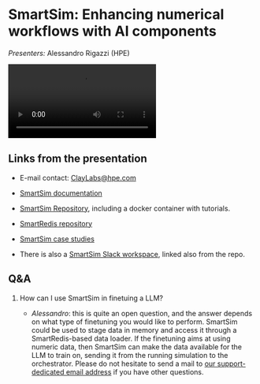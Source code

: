 # SmartSim: Enhancing numerical workflows with AI components

*Presenters:* Alessandro Rigazzi (HPE)

<video src="https://462000265.lumidata.eu/user-coffee-breaks/recordings/20250924-user-coffee-break-SmartSim.mp4" controls="controls"></video>


## Links from the presentation

-   E-mail contact: ClayLabs@hpe.com

-   [SmartSim documentation](https://www.craylabs.org)

-   [SmartSim Repository](https://github.com/CrayLabs/SmartSim), including a docker container with tutorials.

-   [SmartRedis repository](https://github.com/CrayLabs/SmartRedis)

-   [SmartSim case studies](https://github.com/CrayLabs/SmartSim-Zoo)

-   There is also a [SmartSim Slack workspace](https://join.slack.com/t/craylabs/shared_invite/zt-nw3ag5z5-5PS4tIXBfufu1bIvvr71UA), 
    linked also from the repo.


## Q&A

1.  How can I use SmartSim in finetuing a LLM?

    -   _Alessandro_: this is quite an open question, and the answer depends on what type of finetuning you would like to perform. 
        SmartSim could be used to stage data in memory and access it through a SmartRedis-based data loader. 
        If the finetuning aims at using numeric data, then SmartSim can make the data available for the LLM to train on, 
        sending it from the running simulation to the orchestrator. 
        Please do not hesitate to send a mail to 
        [our support-dedicated email address](mailto:craylabs@hpe.com?subject=&#91;LUMI%20Coffee%20Break%20question&#93;%20) 
        if you have other questions.


